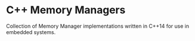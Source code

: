 # C++ Memory Managers
Collection of Memory Manager implementations written in C++14 for use in embedded systems.
